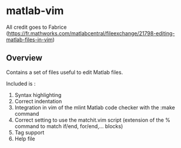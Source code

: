 # matlab-vim

All credit goes to Fabrice (https://fr.mathworks.com/matlabcentral/fileexchange/21798-editing-matlab-files-in-vim)

## Overview
Contains a set of files useful to edit Matlab files.

Included is : 
1) Syntax highlighting 
2) Correct indentation 
3) Integration in vim of the mlint Matlab code checker with the :make command 
4) Correct setting to use the matchit.vim script (extension of the % command to match if/end, for/end,... blocks) 
5) Tag support 
6) Help file

